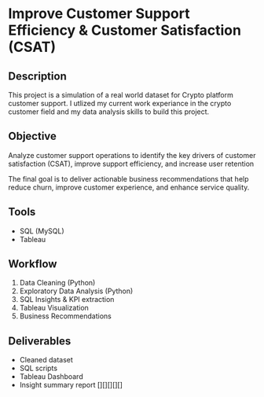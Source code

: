 # Improve Customer Support Efficiency & Customer Satisfaction (CSAT)

## Description
This project is a simulation of a real world dataset for Crypto platform customer support. 
I utlized my current work experiance in the crypto customer field and my data analysis skills to build this project.

## Objective
Analyze customer support operations to identify the key drivers of customer satisfaction (CSAT), improve support efficiency, and increase user retention

The final goal is to deliver actionable business recommendations that help reduce churn, improve customer experience, and enhance service quality.

## Tools
- SQL (MySQL)
- Tableau

## Workflow
1. Data Cleaning (Python)
2. Exploratory Data Analysis (Python)
3. SQL Insights & KPI extraction
4. Tableau Visualization
5. Business Recommendations

## Deliverables
- Cleaned dataset
- SQL scripts
- Tableau Dashboard
- Insight summary report
[][][][][]